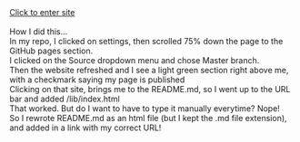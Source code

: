 <!DOCTYPE html>

<html lang="en" xmlns="http://www.w3.org/1999/xhtml">
<head>
  <meta charset="utf-8">
    <!--mobile screen-size responsive-->
  <meta name="viewport" content="width=device-width, initial-scale=1.0" />
</head>
<body>
<a href="https://stupendousc.github.io/personal-portfolio-site/lib/index.html">Click to enter site</a>
  
<section>
<br>
How I did this...<br>
In my repo, I clicked on settings, then scrolled 75% down the page to the GitHub pages section.<br>
I clicked on the Source dropdown menu and chose Master branch. <br>
Then the website refreshed and I see a light green section right above me, with a checkmark saying my page is published<br>
Clicking on that site, brings me to the README.md, so I went up to the URL bar and added /lib/index.html<br>
That worked.  But do I want to have to type it manually everytime? Nope! <br>
So I rewrote README.md as an html file (but I kept the .md file extension), and added in a link with my correct URL!
</section>
</body>
</html>
